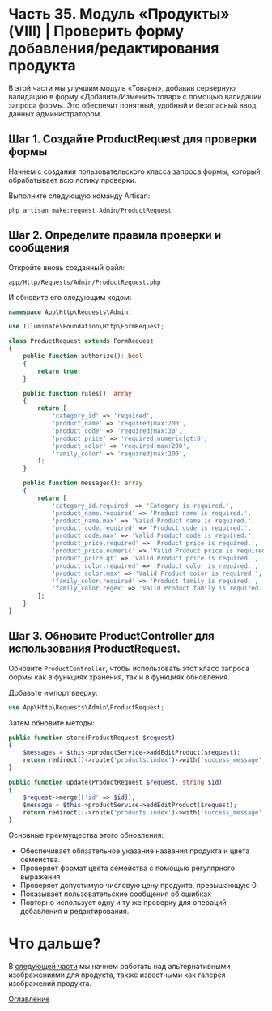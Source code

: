 # Часть 35. Модуль «Продукты» (VIII) | Проверить форму добавления/редактирования продукта
В этой части мы улучшим модуль «Товары», добавив серверную валидацию в форму «Добавить/Изменить товар» с помощью валидации запроса формы. Это обеспечит понятный, удобный и безопасный ввод данных администратором.
## Шаг 1. Создайте ProductRequest для проверки формы
Начнем с создания пользовательского класса запроса формы, который обрабатывает всю логику проверки.

Выполните следующую команду Artisan:
```
php artisan make:request Admin/ProductRequest
```
## Шаг 2. Определите правила проверки и сообщения
Откройте вновь созданный файл:
```
app/Http/Requests/Admin/ProductRequest.php
```
И обновите его следующим кодом:
```php
namespace App\Http\Requests\Admin;

use Illuminate\Foundation\Http\FormRequest;

class ProductRequest extends FormRequest
{
    public function authorize(): bool
    {
        return true;
    }

    public function rules(): array
    {
        return [
            'category_id' => 'required',
            'product_name' => 'required|max:200',
            'product_code' => 'required|max:30',
            'product_price' => 'required|numeric|gt:0',
            'product_color' => 'required|max:200',
            'family_color' => 'required|max:200',
        ];
    }

    public function messages(): array
    {
        return [
            'category_id.required' => 'Category is required.',
            'product_name.required' => 'Product name is required.',
            'product_name.max' => 'Valid Product name is required.',
            'product_code.required' => 'Product code is required.',
            'product_code.max' => 'Valid Product code is required.',
            'product_price.required' => 'Product price is required.',
            'product_price.numeric' => 'Valid Product price is required.',
            'product_price.gt' => 'Valid Product price is required.',
            'product_color.required' => 'Product color is required.',
            'product_color.max' => 'Valid Product color is required.',
            'family_color.required' => 'Product family is required.',
            'family_color.regex' => 'Valid Product family is required.',
        ];
    }
}
```
## Шаг 3. Обновите ProductController для использования ProductRequest.
Обновите ```ProductController```, чтобы использовать этот класс запроса формы как в функциях хранения, так и в функциях обновления.

Добавьте импорт вверху:
```php
use App\Http\Requests\Admin\ProductRequest;
```
Затем обновите методы:
```php
public function store(ProductRequest $request)
{
    $messages = $this->productService->addEditProduct($request);
    return redirect()->route('products.index')->with('success_message', $messages);
}

public function update(ProductRequest $request, string $id)
{
    $request->merge(['id' => $id]);
    $message = $this->productService->addEditProduct($request);
    return redirect()->route('products.index')->with('success_message', $message);
}
```
Основные преимущества этого обновления:
- Обеспечивает обязательное указание названия продукта и цвета семейства.
- Проверяет формат цвета семейства с помощью регулярного выражения
- Проверяет допустимую числовую цену продукта, превышающую 0.
- Показывает пользовательские сообщения об ошибках
- Повторно использует одну и ту же проверку для операций добавления и редактирования.
# Что дальше?
В [следующей части](36.md) мы начнем работать над альтернативными изображениями для продукта, также известными как галерея изображений продукта.

[Оглавление](../README.md)
